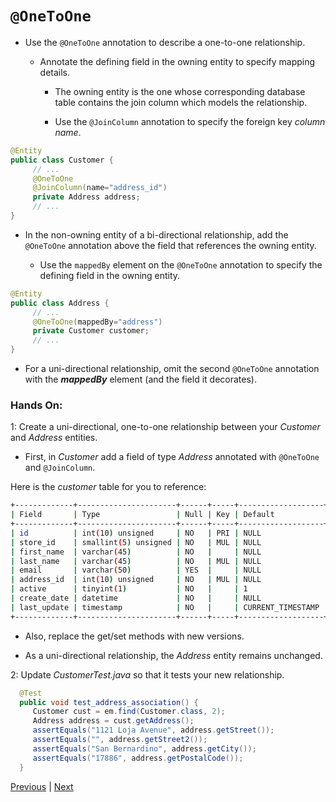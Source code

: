 # `@OneToOne`

* Use the `@OneToOne` annotation to describe a one-to-one relationship.

  * Annotate the defining field in the owning entity to specify mapping
details.

    * The owning entity is the one whose corresponding database table contains the join column which models the relationship.

    * Use the `@JoinColumn` annotation to specify the foreign key _column name_.

```java
@Entity
public class Customer {
     // ...
     @OneToOne
     @JoinColumn(name="address_id")
     private Address address;
     // ...
}
```

* In the non-owning entity of a bi-directional relationship, add the `@OneToOne` annotation above the field that references the owning entity.

  * Use the `mappedBy` element on the `@OneToOne` annotation to specify the defining field in the owning entity.

```java
@Entity
public class Address {
     // ...
     @OneToOne(mappedBy="address")
     private Customer customer;
     // ...
}
```

* For a uni-directional relationship, omit the second `@OneToOne` annotation with the ***mappedBy*** element (and the field it decorates). 

### Hands On:
1: Create a uni-directional, one-to-one relationship between your *Customer* and *Address* entities.

* First, in *Customer*  add a field of type *Address* annotated with `@OneToOne` and `@JoinColumn`.

Here is the _customer_ table for you to reference:

```bash
+-------------+----------------------+------+-----+-------------------+-----------------------------+
| Field       | Type                 | Null | Key | Default           | Extra                       |
+-------------+----------------------+------+-----+-------------------+-----------------------------+
| id          | int(10) unsigned     | NO   | PRI | NULL              | auto_increment              |
| store_id    | smallint(5) unsigned | NO   | MUL | NULL              |                             |
| first_name  | varchar(45)          | NO   |     | NULL              |                             |
| last_name   | varchar(45)          | NO   | MUL | NULL              |                             |
| email       | varchar(50)          | YES  |     | NULL              |                             |
| address_id  | int(10) unsigned     | NO   | MUL | NULL              |                             |
| active      | tinyint(1)           | NO   |     | 1                 |                             |
| create_date | datetime             | NO   |     | NULL              |                             |
| last_update | timestamp            | NO   |     | CURRENT_TIMESTAMP | on update CURRENT_TIMESTAMP |
+-------------+----------------------+------+-----+-------------------+-----------------------------+
```

* Also, replace the get/set methods with new versions.

* As a uni-directional relationship, the *Address* entity remains unchanged.

2: Update *CustomerTest.java* so that it tests your new relationship.

```java
  @Test
  public void test_address_association() {
     Customer cust = em.find(Customer.class, 2);
     Address address = cust.getAddress();
     assertEquals("1121 Loja Avenue", address.getStreet());
     assertEquals("", address.getStreet2());
     assertEquals("San Bernardino", address.getCity());
     assertEquals("17886", address.getPostalCode());
  }
```

[Previous](entity_relationships.md) | [Next](labs.md)
